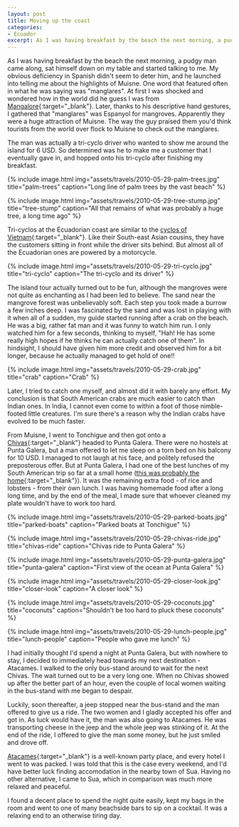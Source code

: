 ```yaml
---
layout: post
title: Moving up the coast
categories:
- Ecuador
excerpt: As I was having breakfast by the beach the next morning, a pudgy man came along, sat himself down on my table and started talking to me. My obvious deficiency in Spanish didn't seem to deter him, and he launched into telling me about the highlights of Muisne.
---
```


As I was having breakfast by the beach the next morning, a pudgy man came along,
sat himself down on my table and started talking to me. My obvious deficiency in
Spanish didn't seem to deter him, and he launched into telling me about the
highlights of Muisne. One word that featured often in what he was saying was
"manglares". At first I was shocked and wondered how in the world did he guess I
was from [Mangalore](https://en.wikipedia.org/wiki/Mangalore){:target="_blank"}.
Later, thanks to his descriptive hand gestures, I gathered that "manglares" was
Espanyol for mangroves. Apparently they were a huge attraction of Muisne. The
way the guy praised them you'd think tourists from the world over flock to
Muisne to check out the manglares.

The man was actually a tri-cyclo driver who wanted to show me around the island
for 6 USD. So determined was he to make me a customer that I eventually gave in,
and hopped onto his tri-cyclo after finishing my breakfast.

{% include image.html
    img="assets/travels/2010-05-29-palm-trees.jpg"
    title="palm-trees"
    caption="Long line of palm trees by the vast beach" %}

{% include image.html
    img="assets/travels/2010-05-29-tree-stump.jpg"
    title="tree-stump"
    caption="All that remains of what was probably a huge tree, a long time ago"
        %}

Tri-cyclos at the Ecuadorian coast are similar to the [cyclos of
Vietnam](http://www.haivenu-vietnam.com/pop-cyclo.htm){:target="_blank"}. Like
their South-east Asian cousins, they have the customers sitting in front while
the driver sits behind. But almost all of the Ecuadorian ones are powered by a
motorcycle.

{% include image.html
    img="assets/travels/2010-05-29-tri-cyclo.jpg"
    title="tri-cyclo"
    caption="The tri-cyclo and its driver" %}

The island tour actually turned out to be fun, although the mangroves were not
quite as enchanting as I had been led to believe. The sand near the mangrove
forest was unbelievably soft. Each step you took made a burrow a few inches
deep. I was fascinated by the sand and was lost in playing with it when all of a
sudden, my guide started running after a crab on the beach. He was a big, rather
fat man and it was funny to watch him run. I only watched him for a few seconds,
thinking to myself, "Hah! He has some really high hopes if he thinks he can
actually catch one of them". In hindsight, I should have given him more credit
and observed him for a bit longer, because he actually managed to get hold of
one!!

{% include image.html
    img="assets/travels/2010-05-29-crab.jpg"
    title="crab"
    caption="Crab" %}

Later, I tried to catch one myself, and almost did it with barely any effort. My
conclusion is that South American crabs are much easier to catch than Indian
ones. In India, I cannot even come to within a foot of those nimble-footed
little creatures. I'm sure there's a reason why the Indian crabs have evolved to
be much faster.

From Muisne, I went to Tonchigue and then got onto a
[Chivas](https://en.wikipedia.org/wiki/Chiva_bus){:target="_blank"} headed to
Punta Galera. There were no hostels at Punta Galera, but a man offered to let me
sleep on a torn bed on his balcony for 10 USD. I managed to not laugh at his
face, and politely refused the preposterous offer. But at Punta Galera, I had
one of the best lunches of my South American trip so far at a small home ([this
was probably the home](https://goo.gl/00V2hY){:target="_blank"}). It was the
remaining extra food - of rice and lobsters - from their own lunch. I was having
homemade food after a long long time, and by the end of the meal, I made sure
that whoever cleaned my plate wouldn't have to work too hard.

{% include image.html
    img="assets/travels/2010-05-29-parked-boats.jpg"
    title="parked-boats"
    caption="Parked boats at Tonchigue" %}

{% include image.html
    img="assets/travels/2010-05-29-chivas-ride.jpg"
    title="chivas-ride"
    caption="Chivas ride to Punta Galera" %}

{% include image.html
    img="assets/travels/2010-05-29-punta-galera.jpg"
    title="punta-galera"
    caption="First view of the ocean at Punta Galera" %}

{% include image.html
    img="assets/travels/2010-05-29-closer-look.jpg"
    title="closer-look"
    caption="A closer look" %}

{% include image.html
    img="assets/travels/2010-05-29-coconuts.jpg"
    title="coconuts"
    caption="Shouldn't be too hard to pluck these coconuts" %}

{% include image.html
    img="assets/travels/2010-05-29-lunch-people.jpg"
    title="lunch-people"
    caption="People who gave me lunch" %}

I had initially thought I'd spend a night at Punta Galera, but with nowhere to
stay, I decided to immediately head towards my next destination - Atacames. I
walked to the only bus-stand around to wait for the next Chivas. The wait turned
out to be a very long one. When no Chivas showed up after the better part of an
hour, even the couple of local women waiting in the bus-stand with me began to
despair.

Luckily, soon thereafter, a jeep stopped near the bus-stand and the man offered
to give us a ride. The two women and I gladly accepted his offer and got in. As
luck would have it, the man was also going to Atacames. He was transporting
cheese in the jeep and the whole jeep was stinking of it. At the end of the
ride, I offered to give the man some money, but he just smiled and drove off.

[Atacames](https://en.wikipedia.org/wiki/Atacames){:target="_blank"} is a
well-known party place, and every hotel I went to was packed. I was told that
this is the case every weekend, and I'd have better luck finding accomodation in
the nearby town of Sua. Having no other alternative, I came to Sua, which in
comparison was much more relaxed and peaceful.

I found a decent place to spend the night quite easily, kept my bags in the room
and went to one of many beachside bars to sip on a cocktail. It was a relaxing
end to an otherwise tiring day.
